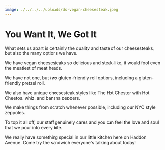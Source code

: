```yaml
---
image: ./../../../uploads/ds-vegan-cheesesteak.jpeg
---
```

# You Want It, We Got It

What sets us apart is certainly the quality and taste of our cheesesteaks, but also the many options we have.  
  
We have vegan cheesesteaks so delicious and steak-like, it would fool even the meatiest of meat heads.  
  
We have not one, but *two* gluten-friendly roll options, including a gluten-friendly pretzel roll.  
  
We also have unique cheesesteak styles like The Hot Chester with Hot Cheetos, whiz, and banana peppers.  
  
We make things from scratch whenever possible, including our NYC style zeppoles.  
  
To top it all off, our staff genuinely cares and you can feel the love and soul that we pour into every bite.  

We really have something special in our little kitchen here on Haddon Avenue.  Come try the sandwich everyone's talking about today!